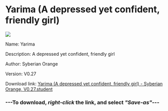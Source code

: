 # Yarima (A depressed yet confident, friendly girl)

<img src = "https://raw.githubusercontent.com/Arbiter1223/Koukou-Gurashi-Custom-Students/master/Students/Files/Yarima%20(A%20depressed%20yet%20confident%2C%20friendly%20girl).png">

Name: Yarima

Description: A depressed yet confident, friendly girl

Author: Syberian Orange

Version: V0.27

Download link: <a href="https://raw.githubusercontent.com/Arbiter1223/Koukou-Gurashi-Custom-Students/master/Students/Files/Yarima%20(A%20depressed%20yet%20confident%2C%20friendly%20girl)%20-%20Syberian%20Orange%2C%20V0.27.student">Yarima (A depressed yet confident, friendly girl) - Syberian Orange, V0.27.student</a>

### ---**To download, _right-click_ the link, and select _"Save-as"_**---

